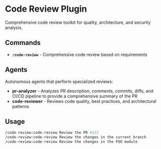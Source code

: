 # Code Review Plugin

Comprehensive code review toolkit for quality, architecture, and security analysis.

## Commands

- **`/code-review`** - Comprehensive code review based on requirements

## Agents

Autonomous agents that perform specialized reviews:

- **pr-analyzer** - Analyzes PR description, comments, commits, diffs, and CI/CD pipeline to provide a comprehensive summary of the PR
- **code-reviewer** - Reviews code quality, best practices, and architectural patterns

## Usage

```bash
/code-review:code-review Review the PR #123
/code-review:code-review Review the changes in the current branch
/code-review:code-review Review the changes in the FOO module
```
